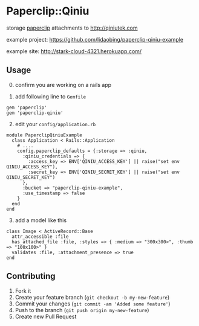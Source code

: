 # Paperclip::Qiniu

storage [paperclip](https://github.com/thoughtbot/paperclip/) attachments to http://qiniutek.com

example project: https://github.com/lidaobing/paperclip-qiniu-example

example site: http://stark-cloud-4321.herokuapp.com/

## Usage

0. confirm you are working on a rails app

1. add following line to `Gemfile`

```
gem 'paperclip'
gem 'paperclip-qiniu'
```

2. edit your `config/application.rb`

```
module PaperclipQiniuExample
  class Application < Rails::Application
    # ....
    config.paperclip_defaults = {:storage => :qiniu,
      :qiniu_credentials => {
        :access_key => ENV['QINIU_ACCESS_KEY'] || raise("set env QINIU_ACCESS_KEY"),
        :secret_key => ENV['QINIU_SECRET_KEY'] || raise("set env QINIU_SECRET_KEY")
      },
      :bucket => "paperclip-qiniu-example",
      :use_timestamp => false
    }
  end
end
```

3. add a model like this

```
class Image < ActiveRecord::Base
  attr_accessible :file
  has_attached_file :file, :styles => { :medium => "300x300>", :thumb => "100x100>" }
  validates :file, :attachment_presence => true
end
```

## Contributing

1. Fork it
2. Create your feature branch (`git checkout -b my-new-feature`)
3. Commit your changes (`git commit -am 'Added some feature'`)
4. Push to the branch (`git push origin my-new-feature`)
5. Create new Pull Request
